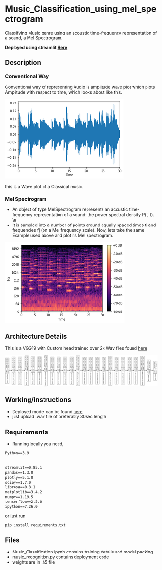 # Music_Classification_using_mel_spectrogram

Classifying Music genre using an acoustic time-frequency representation of a sound, a Mel Spectrogram.

**Deployed using streamlit [Here](https://share.streamlit.io/sirreajohn/music_classification_using_mel_spectrogram/music_recognition.py)**

## Description
### Conventional Way
Conventional way of representing Audio is amplitude wave plot which plots Amplitude with respect to time, which looks about like this.


![amp_img](https://github.com/sirreajohn/Music_Classification_using_mel_spectrogram/blob/master/amplitude%20graph.png)


this is a Wave plot of a Classical music.
### Mel Spectrogram
  - An object of type MelSpectrogram represents an acoustic time-frequency representation of a sound: the power spectral density P(f, t). \n
  - It is sampled into a number of points around equally spaced times ti and frequencies fj (on a Mel frequency scale).
Now, lets take the same Example used above and plot its Mel spectrogram.

![mel](https://github.com/sirreajohn/Music_Classification_using_mel_spectrogram/blob/master/spectrogram.png)

## Architecture Details
This is a VGG19 with Custom head trained over 2k Wav files found [here](https://www.kaggle.com/andradaolteanu/gtzan-dataset-music-genre-classification)

![archi](https://github.com/sirreajohn/Music_Classification_using_mel_spectrogram/blob/master/model_architecture.png)

## Working/instructions

- Deployed model can be found [here](https://share.streamlit.io/sirreajohn/music_classification_using_mel_spectrogram/music_recognition.py)
- just upload .wav file of preferably 30sec length 

## Requirements
- Running locally you need,
```
Python==3.9


streamlit==0.85.1
pandas==1.3.0
plotly==5.1.0
scipy==1.7.0
librosa==0.8.1
matplotlib==3.4.2
numpy==1.19.5
tensorflow==2.5.0
ipython==7.26.0
```

or just run 
```
pip install requirements.txt
```

## Files
- Music_Classification.ipynb contains training details and model packing
- music_recognition.py contains deployment code 
- weights are in .h5 file
